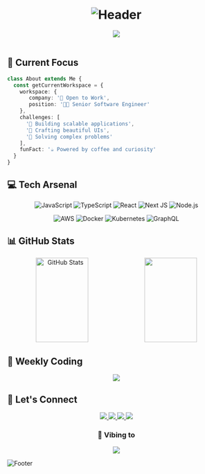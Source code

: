 # <div align="center">![Header](https://capsule-render.vercel.app/api?type=waving&color=0:84cdee,100:6c72cb&height=200&section=header&text=Hey,%20I'm%20Your%20Name&fontSize=50&fontColor=ffffff&animation=fadeIn&fontAlignY=38&desc=Senior%20Software%20Engineer%20|%20Full%20Stack%20Developer&descAlignY=58&descAlign=50)</div>

<div align="center">
  <img src="https://github-stats-alpha.vercel.app/api?username=YOUR_USERNAME&cc=22272e&tc=37BCF6&ic=fff&bc=0000">
</div>

<br>

## 🎯 Current Focus

```typescript
class About extends Me {
  const getCurrentWorkspace = {
    workspace: {
       company: '🏢 Open to Work',
       position: '👨‍💻 Senior Software Engineer'
    },
    challenges: [
      '🚀 Building scalable applications',
      '📱 Crafting beautiful UIs',
      '🎯 Solving complex problems'
    ],
    funFact: '☕ Powered by coffee and curiosity'
  }
}
```

## 💻 Tech Arsenal
<div align="center">
  
  ![JavaScript](https://img.shields.io/badge/JavaScript-%23323330.svg?style=for-the-badge&logo=javascript&logoColor=%23F7DF1E)
  ![TypeScript](https://img.shields.io/badge/TypeScript-%23007ACC.svg?style=for-the-badge&logo=typescript&logoColor=white)
  ![React](https://img.shields.io/badge/React-%2320232a.svg?style=for-the-badge&logo=react&logoColor=%2361DAFB)
  ![Next JS](https://img.shields.io/badge/Next-black?style=for-the-badge&logo=next.js&logoColor=white)
  ![Node.js](https://img.shields.io/badge/Node.js-6DA55F?style=for-the-badge&logo=node.js&logoColor=white)
  
  ![AWS](https://img.shields.io/badge/AWS-%23FF9900.svg?style=for-the-badge&logo=amazon-aws&logoColor=white)
  ![Docker](https://img.shields.io/badge/Docker-%230db7ed.svg?style=for-the-badge&logo=docker&logoColor=white)
  ![Kubernetes](https://img.shields.io/badge/Kubernetes-%23326ce5.svg?style=for-the-badge&logo=kubernetes&logoColor=white)
  ![GraphQL](https://img.shields.io/badge/-GraphQL-E10098?style=for-the-badge&logo=graphql&logoColor=white)
  
</div>

## 📊 GitHub Stats

<div align="center">
  <img width="49%" height="195px" src="https://github-readme-stats.vercel.app/api?username=YOUR_USERNAME&show_icons=true&count_private=true&hide_border=true&title_color=37BCF6&icon_color=37BCF6&text_color=c9d1d9&bg_color=0d1117" alt="GitHub Stats" /> 
  <img width="49%" height="195px" src="https://github-readme-streak-stats.herokuapp.com/?user=YOUR_USERNAME&hide_border=true&stroke=37BCF6&ring=37BCF6&fire=37BCF6&currStreakNum=37BCF6&sideNums=37BCF6&dates=37BCF6&currStreakLabel=37BCF6&background=0D1117&sideLabels=37BCF6" />
</div>

## 🌟 Weekly Coding
<div align="center">
  <img src="https://github-readme-stats.vercel.app/api/wakatime?username=YOUR_USERNAME&hide_border=true&theme=react&bg_color=0D1117&border_color=0D1117&custom_title=This%20Week%20I%20Spent%20My%20Time%20On" />
</div>

## 🤝 Let's Connect

<div align="center">
  <a href="https://linkedin.com/in/YOUR_USERNAME" target="_blank">
    <img src="https://img.shields.io/badge/-LinkedIn-%230077B5?style=for-the-badge&logo=linkedin&logoColor=white">
  </a>
  <a href="https://twitter.com/YOUR_USERNAME" target="_blank">
    <img src="https://img.shields.io/badge/-Twitter-%231DA1F2?style=for-the-badge&logo=twitter&logoColor=white">
  </a>
  <a href="mailto:your.email@domain.com">
    <img src="https://img.shields.io/badge/-Email-D14836?style=for-the-badge&logo=gmail&logoColor=white">
  </a>
  <a href="https://YOUR_USERNAME.dev" target="_blank">
    <img src="https://img.shields.io/badge/Portfolio-FF5722?style=for-the-badge&logo=google-chrome&logoColor=white">
  </a>
</div>

<div align="center">
  <h3>🎵 Vibing to</h3>
  <a href="https://spotify-github-profile.vercel.app/api/view?uid=YOUR_SPOTIFY_ID&redirect=true">
    <img src="https://spotify-github-profile.vercel.app/api/view?uid=YOUR_SPOTIFY_ID&cover_image=true&theme=novatorem&show_offline=false&background_color=121212&interchange=false&bar_color=53b14f&bar_color_cover=false">
  </a>
</div>

![Footer](https://capsule-render.vercel.app/api?type=waving&color=0:84cdee,100:6c72cb&height=120&section=footer)
